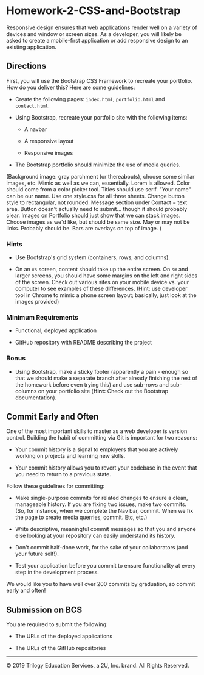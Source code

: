 # Homework-2-CSS-and-Bootstrap

Responsive design ensures that web applications render well on a variety of devices and window or screen sizes. As a developer, you will likely be asked to create a mobile-first application or add responsive design to an existing application. 


## Directions

First, you will use the Bootstrap CSS Framework to recreate your portfolio. How do you deliver this? Here are some guidelines:

* Create the following pages: `index.html`, `portfolio.html` and `contact.html`.

* Using Bootstrap, recreate your portfolio site with the following items:

   * A navbar

   * A responsive layout

   * Responsive images

* The Bootstrap portfolio should minimize the use of media queries.

(Background image: gray parchment (or thereabouts), choose some similar images, etc. Mimic as well as we can, essentially. Lorem is allowed. Color should come from a color picker tool. Titles should use serif. "Your name" can be our name. Use one style.css for all three sheets. Change button style to rectangular, not rounded. Message section under Contact = text area. Button doesn't actually need to submit... though it should probably clear. Images on Portfolio should just show that we can stack images. Choose images as we'd like, but should be same size. May or may not be links. Probably should be. Bars are overlays on top of image. )


### Hints

* Use Bootstrap's grid system (containers, rows, and columns).

* On an `xs` screen, content should take up the entire screen. On `sm` and larger screens, you should have some margins on the left and right sides of the screen. Check out various sites on your mobile device vs. your computer to see examples of these differences.
(Hint: use developer tool in Chrome to mimic a phone screen layout; basically, just look at the images provided)


### Minimum Requirements

* Functional, deployed application

* GitHub repository with README describing the project


### Bonus

* Using Bootstrap, make a sticky footer (apparently a pain - enough so that we should make a separate branch after already finishing the rest of the homework before even trying this) and use sub-rows and sub-columns on your portfolio site (**Hint:** Check out the Bootstrap documentation).


## Commit Early and Often

One of the most important skills to master as a web developer is version control. Building the habit of committing via Git is important for two reasons:

* Your commit history is a signal to employers that you are actively working on projects and learning new skills.

* Your commit history allows you to revert your codebase in the event that you need to return to a previous state.

Follow these guidelines for committing:

* Make single-purpose commits for related changes to ensure a clean, manageable history. If you are fixing two issues, make two commits. (So, for instance, when we complete the Nav bar, commit. When we fix the page to create media querries, commit. Etc, etc.)

* Write descriptive, meaningful commit messages so that you and anyone else looking at your repository can easily understand its history.

* Don't commit half-done work, for the sake of your collaborators (and your future self!).

* Test your application before you commit to ensure functionality at every step in the development process.

We would like you to have well over 200 commits by graduation, so commit early and often!


## Submission on BCS

You are required to submit the following:

* The URLs of the deployed applications

* The URLs of the GitHub repositories

- - -

© 2019 Trilogy Education Services, a 2U, Inc. brand. All Rights Reserved.
